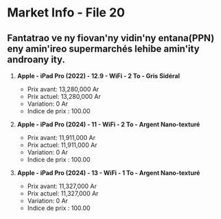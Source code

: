 # Market Info - File 20

## Fantatrao ve ny fiovan'ny vidin'ny entana(PPN) eny amin'ireo supermarchés lehibe amin'ity androany ity.

1. **Apple - iPad Pro (2022) - 12.9 - WiFi - 2 To - Gris Sidéral**
   - Prix avant: 13,280,000 Ar
   - Prix actuel: 13,280,000 Ar
   - Variation: 0 Ar
   - Indice de prix : 100.00

2. **Apple - iPad Pro (2024) - 11 - WiFi - 2 To - Argent Nano-texturé**
   - Prix avant: 11,911,000 Ar
   - Prix actuel: 11,911,000 Ar
   - Variation: 0 Ar
   - Indice de prix : 100.00

3. **Apple - iPad Pro (2024) - 13 - WiFi - 1 To - Argent Nano-texturé**
   - Prix avant: 11,327,000 Ar
   - Prix actuel: 11,327,000 Ar
   - Variation: 0 Ar
   - Indice de prix : 100.00

